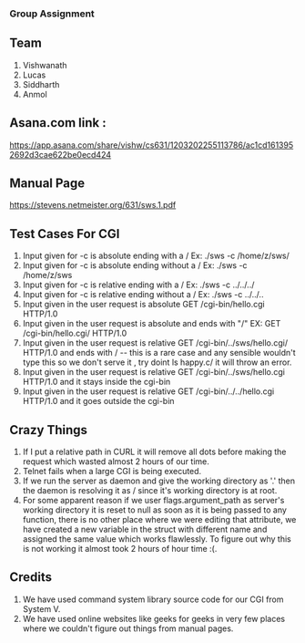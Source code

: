 ### Group Assignment 

## Team
<ol>
<li>Vishwanath</li>
<li>Lucas</li>
<li>Siddharth</li>
<li>Anmol</li>
</ol>

## Asana.com link : 
<a>https://app.asana.com/share/vishw/cs631/1203202255113786/ac1cd1613952692d3cae622be0ecd424</a>

## Manual Page
https://stevens.netmeister.org/631/sws.1.pdf

## Test Cases For CGI
  1. Input given for -c is absolute ending with a / Ex: ./sws -c /home/z/sws/
  2. Input given for -c is absolute ending without a / Ex: ./sws -c /home/z/sws
  3. Input given for -c is relative ending with a / Ex: ./sws -c ../../../
  4. Input given for -c is relative ending without a / Ex: ./sws -c ../../..
  5. Input given in the user request is absolute GET /cgi-bin/hello.cgi HTTP/1.0
  6. Input given in the user request is absolute and ends with "/" EX: GET /cgi-bin/hello.cgi/ HTTP/1.0
  7. Input given in the user request is relative GET /cgi-bin/../sws/hello.cgi/ HTTP/1.0 and ends with / -- this is a rare case and any sensible              wouldn't type this so we don't serve it , try doint ls happy.c/ it will throw an error.
  8. Input given in the user request is relative GET /cgi-bin/../sws/hello.cgi HTTP/1.0 and it stays inside the cgi-bin
  9. Input given in the user request is relative GET /cgi-bin/../../hello.cgi HTTP/1.0 and it goes outside the cgi-bin 


## Crazy Things
1. If I put a relative path in CURL it will remove all dots before making the request which
    wasted almost 2 hours of our time.
2. Telnet fails when a large CGI is being executed.
3. If we run the server as daemon and give the working directory as '.' then the daemon is resolving 
    it as / since it's working directory is at root.
4. For some apparent reason if we user flags.argument_path as server's working directory
    it is reset to null as soon as it is being passed to any function, there is no other place
    where we were editing that attribute, we have created a new variable in the struct with
    different name and assigned the same value which works flawlessly. To figure out why this is 
    not working it almost took 2 hours of hour time :(.

## Credits
1. We have used command system library source code for our CGI from System V.
2. We have used online websites like geeks for geeks in very few places where we couldn't figure
    out things from manual pages.
